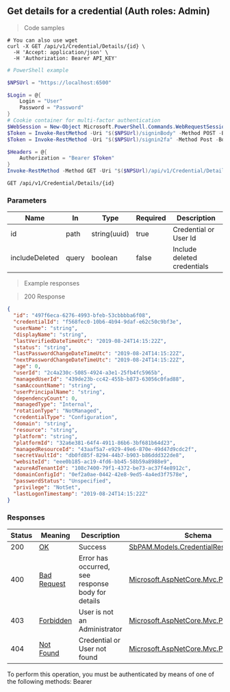 
## Get details for a credential (Auth roles: Admin)

<a id="opIdGetCredentialDetailsAsync"></a>

> Code samples

```shell
# You can also use wget
curl -X GET /api/v1/Credential/Details/{id} \
  -H 'Accept: application/json' \
  -H 'Authorization: Bearer API_KEY'

```

```powershell
# PowerShell example

$NPSUrl = "https://localhost:6500"

$Login = @{
    Login = "User"
    Password = "Password"
}
# Cookie container for multi-factor authentication
$WebSession = New-Object Microsoft.PowerShell.Commands.WebRequestSession
$Token = Invoke-RestMethod -Uri "$($NPSUrl)/signinBody" -Method POST -Body (ConvertTo-Json $Login) -WebSession $WebSession -ContentType "application/json"
$Token = Invoke-RestMethod -Uri "$($NPSUrl)/signin2fa" -Method Post -Body $MfaCode -Headers @{Authorization = "Bearer $Token"} -WebSession $WebSession -ContentType "application/json"

$Headers = @{
    Authorization = "Bearer $Token"
}
Invoke-RestMethod -Method GET -Uri "$($NPSUrl)/api/v1/Credential/Details/{id} -Headers $Headers -ContentType "application/json"
```

`GET /api/v1/Credential/Details/{id}`

<h3 id="get-details-for-a-credential-(auth-roles:-admin)-parameters">Parameters</h3>

|Name|In|Type|Required|Description|
|---|---|---|---|---|
|id|path|string(uuid)|true|Credential or User Id|
|includeDeleted|query|boolean|false|Include deleted credentials|

> Example responses

> 200 Response

```json
{
  "id": "497f6eca-6276-4993-bfeb-53cbbbba6f08",
  "credentialId": "f568fec0-10b6-4b94-9daf-e62c50c9bf3e",
  "userName": "string",
  "displayName": "string",
  "lastVerifiedDateTimeUtc": "2019-08-24T14:15:22Z",
  "status": "string",
  "lastPasswordChangeDateTimeUtc": "2019-08-24T14:15:22Z",
  "nextPasswordChangeDateTimeUtc": "2019-08-24T14:15:22Z",
  "age": 0,
  "userId": "2c4a230c-5085-4924-a3e1-25fb4fc5965b",
  "managedUserId": "439de23b-cc42-455b-b873-63056c0fad88",
  "samAccountName": "string",
  "userPrincipalName": "string",
  "dependencyCount": 0,
  "managedType": "Internal",
  "rotationType": "NotManaged",
  "credentialType": "Configuration",
  "domain": "string",
  "resource": "string",
  "platform": "string",
  "platformId": "32a6e381-64f4-4911-86b6-3bf681b64d23",
  "managedResourceId": "43aaf5a7-e929-49e6-870e-49d47d9cdc2f",
  "secretVaultId": "db0fd85f-8294-44b7-b903-b86ddd322de8",
  "websiteId": "eee0b185-ac19-4fd6-bb45-58b59a8988e9",
  "azureAdTenantId": "108c7400-79f1-4372-be73-ac37f4e8912c",
  "domainConfigId": "0ef2a0ae-0442-42e8-9ed5-4a4ed3f7578e",
  "passwordStatus": "Unspecified",
  "privilege": "NotSet",
  "lastLogonTimestamp": "2019-08-24T14:15:22Z"
}
```

<h3 id="get-details-for-a-credential-(auth-roles:-admin)-responses">Responses</h3>

|Status|Meaning|Description|Schema|
|---|---|---|---|
|200|[OK](https://tools.ietf.org/html/rfc7231#section-6.3.1)|Success|[SbPAM.Models.CredentialResult](../Models/sbpam.models.credentialresult.md)|
|400|[Bad Request](https://tools.ietf.org/html/rfc7231#section-6.5.1)|Error has occurred, see response body for details|[Microsoft.AspNetCore.Mvc.ProblemDetails](../Models/microsoft.aspnetcore.mvc.problemdetails.md)|
|403|[Forbidden](https://tools.ietf.org/html/rfc7231#section-6.5.3)|User is not an Administrator|[Microsoft.AspNetCore.Mvc.ProblemDetails](../Models/microsoft.aspnetcore.mvc.problemdetails.md)|
|404|[Not Found](https://tools.ietf.org/html/rfc7231#section-6.5.4)|Credential or User not found|[Microsoft.AspNetCore.Mvc.ProblemDetails](../Models/microsoft.aspnetcore.mvc.problemdetails.md)|

<aside class="warning">
To perform this operation, you must be authenticated by means of one of the following methods:
Bearer
</aside>


